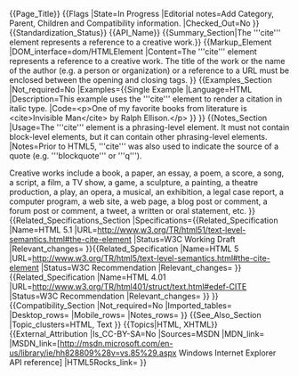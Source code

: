 {{Page_Title}}
{{Flags
|State=In Progress
|Editorial notes=Add Category, Parent, Children and Compatibility information.
|Checked_Out=No
}}
{{Standardization_Status}}
{{API_Name}}
{{Summary_Section|The '''cite''' element represents a reference to a creative work.}}
{{Markup_Element
|DOM_interface=dom/HTMLElement
|Content=The '''cite''' element represents a reference to a creative work. The title of the work or the name of the author (e.g. a person or organization) or a reference to a URL must be enclosed between the opening and closing tags.
}}
{{Examples_Section
|Not_required=No
|Examples={{Single Example
|Language=HTML
|Description=This example uses the '''cite''' element to render a citation in italic type.
|Code=&lt;p>One of my favorite books from literature is
&lt;cite&gt;Invisible Man&lt;/cite&gt; by Ralph Ellison.&lt;/p>
}}
}}
{{Notes_Section
|Usage=The '''cite''' element is a phrasing-level element. It must not contain block-level elements, but it can contain other phrasing-level elements.
|Notes=Prior to HTML5, '''cite''' was also used to indicate the source of a quote (e.g. '''blockquote''' or '''q''').

Creative works include a book, a paper, an essay, a poem, a score, a song, a script, a film, a TV show, a game, a sculpture, a painting, a theatre production, a play, an opera, a musical, an exhibition, a legal case report, a computer program, a web site, a web page, a blog post or comment, a forum post or comment, a tweet, a written or oral statement, etc.
}}
{{Related_Specifications_Section
|Specifications={{Related_Specification
|Name=HTML 5.1
|URL=http://www.w3.org/TR/html51/text-level-semantics.html#the-cite-element
|Status=W3C Working Draft
|Relevant_changes=
}}{{Related_Specification
|Name=HTML 5
|URL=http://www.w3.org/TR/html5/text-level-semantics.html#the-cite-element
|Status=W3C Recommendation
|Relevant_changes=
}}{{Related_Specification
|Name=HTML 4.01
|URL=http://www.w3.org/TR/html401/struct/text.html#edef-CITE
|Status=W3C Recommendation
|Relevant_changes=
}}
}}
{{Compatibility_Section
|Not_required=No
|Imported_tables=
|Desktop_rows=
|Mobile_rows=
|Notes_rows=
}}
{{See_Also_Section
|Topic_clusters=HTML, Text
}}
{{Topics|HTML, XHTML}}
{{External_Attribution
|Is_CC-BY-SA=No
|Sources=MSDN
|MDN_link=
|MSDN_link=[http://msdn.microsoft.com/en-us/library/ie/hh828809%28v=vs.85%29.aspx Windows Internet Explorer API reference]
|HTML5Rocks_link=
}}